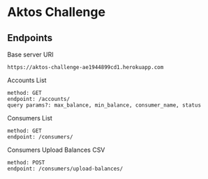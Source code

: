 # Aktos Challenge

## Endpoints

Base server URI
```
https://aktos-challenge-ae1944899cd1.herokuapp.com
```
Accounts List
```
method: GET
endpoint: /accounts/
query params?: max_balance, min_balance, consumer_name, status
```
Consumers List
```
method: GET
endpoint: /consumers/
```

Consumers Upload Balances CSV
```
method: POST
endpoint: /consumers/upload-balances/
```
